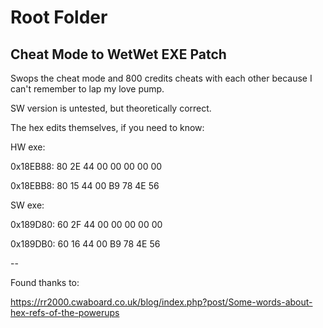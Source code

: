 # Root Folder

## Cheat Mode to WetWet EXE Patch

Swops the cheat mode and 800 credits cheats with each other because I can't remember to lap my love pump.

SW version is untested, but theoretically correct.

The hex edits themselves, if you need to know:

HW exe:

0x18EB88: 80 2E 44 00 00 00 00 00

0x18EBB8: 80 15 44 00 B9 78 4E 56

SW exe:

0x189D80: 60 2F 44 00 00 00 00 00

0x189DB0: 60 16 44 00 B9 78 4E 56

--

Found thanks to:

https://rr2000.cwaboard.co.uk/blog/index.php?post/Some-words-about-hex-refs-of-the-powerups